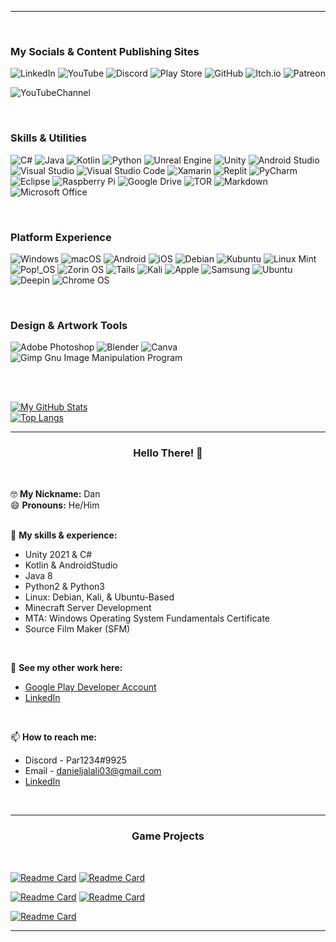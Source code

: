 ---------------------------------------------------------------------

<br>

### My Socials & Content Publishing Sites

![LinkedIn](https://img.shields.io/badge/linkedin-%230077B5.svg?style=for-the-badge&logo=linkedin&logoColor=white) ![YouTube](https://img.shields.io/badge/YouTube-%23FF0000.svg?style=for-the-badge&logo=YouTube&logoColor=white) ![Discord](https://img.shields.io/badge/%3CServer%3E-%237289DA.svg?style=for-the-badge&logo=discord&logoColor=white) ![Play Store](https://img.shields.io/badge/Google_Play-414141?style=for-the-badge&logo=google-play&logoColor=white) ![GitHub](https://img.shields.io/badge/github-%23121011.svg?style=for-the-badge&logo=github&logoColor=white) ![Itch.io](https://img.shields.io/badge/Itch-%23FF0B34.svg?style=for-the-badge&logo=Itch.io&logoColor=white) ![Patreon](https://img.shields.io/badge/Patreon-F96854?style=for-the-badge&logo=patreon&logoColor=white?url=www.google.com)  

![YouTubeChannel](https://img.shields.io/youtube/channel/views/UCdoYOoWANevwMCS6knggMdA?label=YouTube%20Channel%20Views&style=flat-square)

<br>

### Skills & Utilities

![C#](https://img.shields.io/badge/c%23-%23239120.svg?style=for-the-badge&logo=c-sharp&logoColor=white) ![Java](https://img.shields.io/badge/java-%23ED8B00.svg?style=for-the-badge&logo=java&logoColor=white) ![Kotlin](https://img.shields.io/badge/kotlin-%230095D5.svg?style=for-the-badge&logo=kotlin&logoColor=white) ![Python](https://img.shields.io/badge/python-3670A0?style=for-the-badge&logo=python&logoColor=ffdd54) ![Unreal Engine](https://img.shields.io/badge/unrealengine-%23313131.svg?style=for-the-badge&logo=unrealengine&logoColor=white) ![Unity](https://img.shields.io/badge/unity-%23000000.svg?style=for-the-badge&logo=unity&logoColor=white) ![Android Studio](https://img.shields.io/badge/Android%20Studio-3DDC84.svg?style=for-the-badge&logo=android-studio&logoColor=white) ![Visual Studio](https://img.shields.io/badge/Visual%20Studio-5C2D91.svg?style=for-the-badge&logo=visual-studio&logoColor=white) ![Visual Studio Code](https://img.shields.io/badge/Visual%20Studio%20Code-0078d7.svg?style=for-the-badge&logo=visual-studio-code&logoColor=white) ![Xamarin](https://img.shields.io/badge/Xamarin-3199DC?style=for-the-badge&logo=xamarin&logoColor=white) ![Replit](https://img.shields.io/badge/Replit-DD1200?style=for-the-badge&logo=Replit&logoColor=white) ![PyCharm](https://img.shields.io/badge/pycharm-143?style=for-the-badge&logo=pycharm&logoColor=black&color=black&labelColor=green) ![Eclipse](https://img.shields.io/badge/Eclipse-FE7A16.svg?style=for-the-badge&logo=Eclipse&logoColor=white) ![Raspberry Pi](https://img.shields.io/badge/-RaspberryPi-C51A4A?style=for-the-badge&logo=Raspberry-Pi) ![Google Drive](https://img.shields.io/badge/Google%20Drive-4285F4?style=for-the-badge&logo=googledrive&logoColor=white) ![TOR](https://img.shields.io/badge/tor-%237E4798.svg?style=for-the-badge&logo=tor-project&logoColor=white) ![Markdown](https://img.shields.io/badge/markdown-%23000000.svg?style=for-the-badge&logo=markdown&logoColor=white) ![Microsoft Office](https://img.shields.io/badge/Microsoft_Office-D83B01?style=for-the-badge&logo=microsoft-office&logoColor=white)

<br>

### Platform Experience 

![Windows](https://img.shields.io/badge/Windows-0078D6?style=for-the-badge&logo=windows&logoColor=white) ![macOS](https://img.shields.io/badge/mac%20os-000000?style=for-the-badge&logo=macos&logoColor=F0F0F0) ![Android](https://img.shields.io/badge/Android-3DDC84?style=for-the-badge&logo=android&logoColor=white) ![iOS](https://img.shields.io/badge/iOS-000000?style=for-the-badge&logo=ios&logoColor=white) ![Debian](https://img.shields.io/badge/Debian-D70A53?style=for-the-badge&logo=debian&logoColor=white) ![Kubuntu](https://img.shields.io/badge/-KUbuntu-%230079C1?style=for-the-badge&logo=kubuntu&logoColor=white) ![Linux Mint](https://img.shields.io/badge/Linux%20Mint-87CF3E?style=for-the-badge&logo=Linux%20Mint&logoColor=white) ![Pop!\_OS](https://img.shields.io/badge/Pop!_OS-48B9C7?style=for-the-badge&logo=Pop!_OS&logoColor=white) ![Zorin OS](https://img.shields.io/badge/-Zorin%20OS-%2310AAEB?style=for-the-badge&logo=zorin&logoColor=white) ![Tails](https://img.shields.io/badge/Tails%20-56347C?&style=for-the-badge&logo=tails&logoColor=white) ![Kali](https://img.shields.io/badge/Kali-268BEE?style=for-the-badge&logo=kalilinux&logoColor=white) ![Apple](https://img.shields.io/badge/Apple-%23000000.svg?style=for-the-badge&logo=apple&logoColor=white) ![Samsung](https://img.shields.io/badge/Samsung-%231428A0.svg?style=for-the-badge&logo=samsung&logoColor=white) ![Ubuntu](https://img.shields.io/badge/Ubuntu-E95420?style=for-the-badge&logo=ubuntu&logoColor=white) ![Deepin](https://img.shields.io/badge/Deepin-007CFF?style=for-the-badge&logo=deepin&logoColor=white) ![Chrome OS](https://img.shields.io/badge/chrome%20os-3d89fc?style=for-the-badge&logo=google%20chrome&logoColor=white) 

<br>

### Design & Artwork Tools

![Adobe Photoshop](https://img.shields.io/badge/adobe%20photoshop-%2331A8FF.svg?style=for-the-badge&logo=adobe%20photoshop&logoColor=white) ![Blender](https://img.shields.io/badge/blender-%23F5792A.svg?style=for-the-badge&logo=blender&logoColor=white) ![Canva](https://img.shields.io/badge/Canva-%2300C4CC.svg?style=for-the-badge&logo=Canva&logoColor=white) ![Gimp Gnu Image Manipulation Program](https://img.shields.io/badge/Gimp-657D8B?style=for-the-badge&logo=gimp&logoColor=FFFFFF)

<br><br>

[![My GitHub Stats](https://github-readme-stats.vercel.app/api/?username=lin8x&theme=github_dark&showicons=true)]()<br>
[![Top Langs](https://github-readme-stats.vercel.app/api/top-langs/?username=lin8x&layout=compact&theme=github_dark)]()

---------------------------------------------------------------------

 

### <p align="center"> Hello There! 👋 </p>
<br>

🤓 **My Nickname:** Dan<br>
😄 **Pronouns:** He/Him
<br><br>

💪 **My skills & experience:**<br>
- Unity 2021 & C#<br>
- Kotlin & AndroidStudio<br>
- Java 8<br>
- Python2 & Python3<br>
- Linux: Debian, Kali, & Ubuntu-Based<br>
- Minecraft Server Development<br>
- MTA: Windows Operating System Fundamentals Certificate<br>
- Source Film Maker (SFM)
<br>

🚀 **See my other work here:**
- [Google Play Developer Account](https://play.google.com/store/apps/dev?id=8958295701395205219)
- [LinkedIn](https://www.linkedin.com/in/daniel-jalali-668266221/)
<br>

📫 **How to reach me:**<br>
- Discord - Par1234#9925<br>
- Email - danieljalali03@gmail.com<br>
- [LinkedIn](https://www.linkedin.com/in/daniel-jalali-668266221/)
<br>

---------------------------------------------------------------------

### <p align="center"> Game Projects </p>
<br>

[![Readme Card](https://github-readme-stats.vercel.app/api/pin/?username=lin8x&theme=github_dark&repo=unrealproject-firstproject)](https://github.com/Lin8x/unrealproject-firstproject) [![Readme Card](https://github-readme-stats.vercel.app/api/pin/?username=lin8x&theme=github_dark&repo=SparkDev2022-GameDev3D)](https://github.com/Lin8x/SparkDev2022-GameDev3D) 

[![Readme Card](https://github-readme-stats.vercel.app/api/pin/?username=lin8x&theme=github_dark&repo=releasedaccidents)](https://github.com/Lin8x/releasedaccidents) [![Readme Card](https://github-readme-stats.vercel.app/api/pin/?username=lin8x&theme=github_dark&repo=TheGap)](https://github.com/Lin8x/TheGap)

[![Readme Card](https://github-readme-stats.vercel.app/api/pin/?username=lin8x&theme=github_dark&repo=CPlusPlusBaseMovementUnreal)](https://github.com/Lin8x/CPlusPlusBaseMovementUnreal)

---------------------------------------------------------------------
